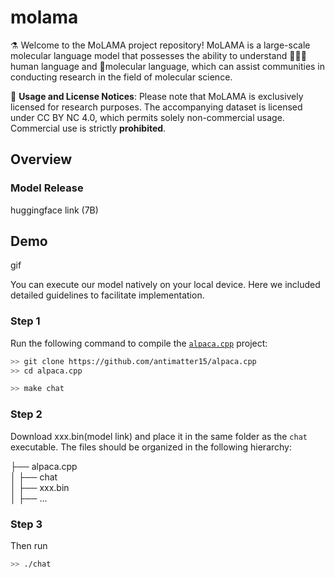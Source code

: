 # molama

⚗️ Welcome to the MoLAMA project repository! MoLAMA is a large-scale molecular language model that possesses the ability to understand 🧑🏻‍🔬human language and 🔬molecular language, which can assist communities in conducting research in the field of molecular science.

🚨 **Usage and License Notices**: Please note that MoLAMA is exclusively licensed for research purposes. The accompanying dataset is licensed under CC BY NC 4.0, which permits solely non-commercial usage. Commercial use is strictly **prohibited**.

## Overview


### Model Release
huggingface link (7B)

## Demo

gif

You can execute our model natively on your local device. Here we included detailed guidelines to facilitate implementation.

### Step 1
Run the following command to compile the [`alpaca.cpp`](https://github.com/antimatter15/alpaca.cpp) project:

```sh
>> git clone https://github.com/antimatter15/alpaca.cpp
>> cd alpaca.cpp

>> make chat
```

### Step 2
Download xxx.bin(model link) and place it in the same folder as the `chat` executable. The files should be organized in the following hierarchy:

├── alpaca.cpp                  
│   ├── chat                    
│   ├── xxx.bin                 
│   ├── ...

### Step 3
Then run
```sh
>> ./chat
```

